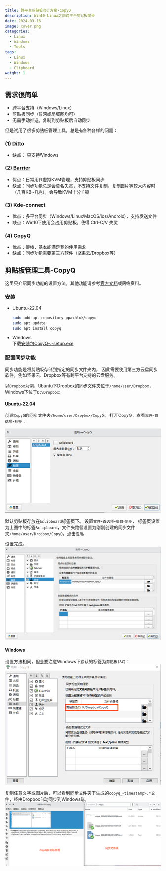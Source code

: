 ```yaml
---
title: 跨平台剪贴板同步方案-CopyQ
description: Win10-Linux之间跨平台剪贴板同步
date: 2024-03-16
image: cover.png
categories:
  - Linux
  - Windows
  - Tools
tags:
  - Linux
  - Windows
  - Clipboard
weight: 1
---
```


## 需求很简单
- 跨平台支持（Windows/Linux）
- 剪贴板同步（联网或局域网均可）
- 无需手动推送，复制到剪贴板后自动同步

但是试用了很多剪贴板管理工具，总是有各种各样的问题：

### (1) [Ditto](https://github.com/sabrogden/Ditto)
- 缺点： 只支持Windows
### (2) [Barrier](https://github.com/debauchee/barrier)
- 优点：日常用作虚拟KVM管理，支持剪贴板同步
- 缺点：同步功能总是会莫名失灵，不支持文件复制，复制图片等较大内容时（几百KB~几兆），会导致KVM十分卡顿
### (3) [Kde-connect](https://github.com/debauchee/barrier)
- 优点：多平台同步（Windows/Linux/MacOS/ios/Android），支持发送文件
- 缺点：Win10下使用会占用剪贴板，使得 Ctrl-C/V 失灵
### (4) [CopyQ](https://github.com/hluk/CopyQ)
- 优点：很棒，基本能满足我的使用需求
- 缺点：同步功能需要第三方软件（坚果云/Dropbox等）

## 剪贴板管理工具-CopyQ
这里只介绍同步功能的设置方法，其他功能请参考[官方文档](https://copyq.readthedocs.io/en/latest/)或网络资料。
### 安装
- Ubuntu-22.04
  ```sh
  sudo add-apt-repository ppa:hluk/copyq
  sudo apt update
  sudo apt install copyq
  ```
- Windows  
  下载[安装包CopyQ-*.*-setup.exe](https://github.com/hluk/CopyQ/releases)
### 配置同步功能
同步功能是将剪贴板存储到指定的同步文件夹内， 因此需要使用第三方云盘同步软件，例如坚果云、Dropbox等有跨平台支持的云盘服务。

以`Dropbox`为例，Ubuntu下Dropbox的同步文件夹位于`/home/user/Dropbox`，Windows下位于`D:\Dropbox`:
#### Ubuntu-22.04
创建`CopyQ`的同步文件夹`/home/user/Dropbox/CopyQ`。
打开CopyQ，查看`文件`-`首选项`-`标签`：

![tab](copyq-linux-1.png)

默认剪贴板存放在`&clipboard`标签页下。
设置`文件`-`首选项`-`条目`-`同步`， 标签页设置为上图中的标签`&clipboard`，文件夹路径设置为刚刚创建的同步文件夹`/home/user/Dropbox/CopyQ`，点击`应用`。

设置完成。
![sync](copyq-linux-2.png)
#### Windows
设置方法相同，但是要注意Windows下默认的标签为`剪贴板(&C)`：
![windows](copyq-windows-1.png)

复制任意文字或图片后，可以看到同步文件夹下生成的`copyq_<timestamp>.*`文件，经由Dropbox自动同步到Windows端。
![sync-clipboard](copyq-linux-3.png)

